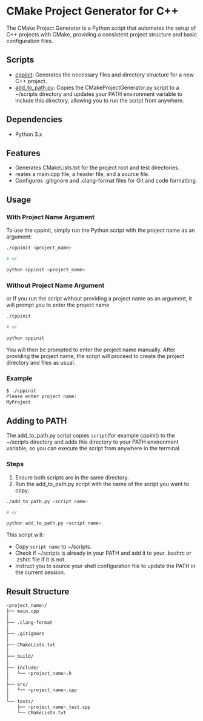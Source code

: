 # CMake Project Generator for C++

The CMake Project Generator is a Python script that automates the setup of C++ projects with CMake, providing a consistent project structure and basic configuration files.

## Scripts

- [cppinit](#usage): Generates the necessary files and directory structure for a new C++ project.
- [add_to_path.py](#adding-to-path): Copies the CMakeProjectGenerator.py script to a ~/scripts directory and updates your PATH environment variable to include this directory, allowing you to run the script from anywhere.

## Dependencies

- Python 3.x

## Features

- Generates CMakeLists.txt for the project root and test directories.
- reates a main.cpp file, a header file, and a source file.
- Configures .gitignore and .clang-format files for Git and code formatting.

## Usage

### With Project Name Argument

To use the cppinit, simply run the Python script with the project name as an argument:

```bash
./cppinit <project_name>

# or 

python cppinit <project_name>
```

### Without Project Name Argument

or If you run the script without providing a project name as an argument, it will prompt you to enter the project name

```bash
./cppinit

# or 

python cppinit

```

You will then be prompted to enter the project name manually. After providing the project name, the script will proceed to create the project directory and files as usual.

### Example

```bash
$ ./cppinit
Please enter project name:
MyProject
```

## Adding to PATH

The add_to_path.py script copies `script`(for example cppinit) to the ~/scripts directory and adds this directory to your PATH environment variable, so you can execute the script from anywhere in the terminal.

### Steps

1. Ensure both scripts are in the same directory.
2. Run the add_to_path.py script with the name of the script you want to copy:

```bash
./add_to_path.py <script name>

# or

python add_to_path.py <script name>
```

This script will:

- Copy `script name` to ~/scripts.
- Check if ~/scripts is already in your PATH and add it to your .bashrc or .zshrc file if it is not.
- Instruct you to source your shell configuration file to update the PATH in the current session.

## Result Structure

```bash
<project_name>/
├── main.cpp
│
├── .clang-format
│
├── .gitignore
│
├── CMakeLists.txt
│
├── build/
│
├── include/
│   └── <project_name>.h
│
├── src/
│   └── <project_name>.cpp
│
└── tests/
    ├── <project_name>_test.cpp
    └── CMakeLists.txt
```
